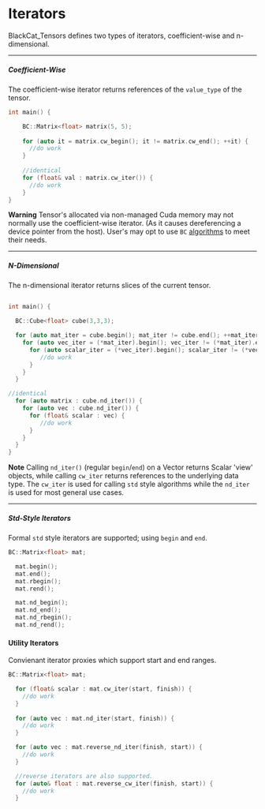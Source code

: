 # Iterators 

BlackCat_Tensors defines two types of iterators, coefficient-wise and n-dimensional. 

----------------------------------------------------------------------------------------------

##### Coefficient-Wise 
The coefficient-wise iterator returns references of the `value_type` of the tensor.

```cpp
int main() {

    BC::Matrix<float> matrix(5, 5); 
    
    for (auto it = matrix.cw_begin(); it != matrix.cw_end(); ++it) {
      //do work 
    }
    
    //identical
    for (float& val : matrix.cw_iter()) {
      //do work 
    }
}
```
**Warning** Tensor's allocated via non-managed Cuda memory may not normally use the coefficient-wise iterator. (As it causes dereferencing a device pointer from the host). User's may opt to use `BC` [algorithms](https://github.com/josephjaspers/BlackCat_Tensors/blob/master/docs/algorithms.md) to meet their needs.   

----------------------------------------------------------------------------------------------
  
    
   
##### N-Dimensional     
The n-dimensional iterator returns slices of the current tensor.

```cpp

int main() { 

  BC::Cube<float> cube(3,3,3); 

  for (auto mat_iter = cube.begin(); mat_iter != cube.end(); ++mat_iter) {       
    for (auto vec_iter = (*mat_iter).begin(); vec_iter != (*mat_iter).end(); ++vec_iter) {        
      for (auto scalar_iter = (*vec_iter).begin(); scalar_iter != (*vec_iter).end(); ++scalar_iter) {
         //do work 
      }
    }
  }

//identical
  for (auto matrix : cube.nd_iter()) {       
    for (auto vec : cube.nd_iter()) {        
      for (float& scalar : vec) {
         //do work 
      }
    }
  }
}
```

**Note** Calling `nd_iter()` (regular `begin`/`end`) on a Vector returns Scalar 'view' objects, while calling `cw_iter` returns references to the underlying data type. The `cw_iter` is used for calling `std` style algorithms while the `nd_iter` is used for most general use cases.

----------------------------------------------------------------------------------------------
##### Std-Style Iterators

Formal `std` style iterators are supported; using `begin` and `end`. 

```cpp
BC::Matrix<float> mat; 

  mat.begin();        
  mat.end();
  mat.rbegin();
  mat.rend();

  mat.nd_begin();
  mat.nd_end();
  mat.nd_rbegin();
  mat.nd_rend();
```
#### Utility Iterators
Convienant iterator proxies which support start and end ranges.

```cpp
BC::Matrix<float> mat; 

  for (float& scalar : mat.cw_iter(start, finish)) {
    //do work
  }
  
  for (auto vec : mat.nd_iter(start, finish)) {
    //do work
  }

  for (auto vec : mat.reverse_nd_iter(finish, start)) {
    //do work
  }

  //reverse iterators are also supported.
  for (auto& float : mat.reverse_cw_iter(finish, start)) {
    //do work
  }
  


```
